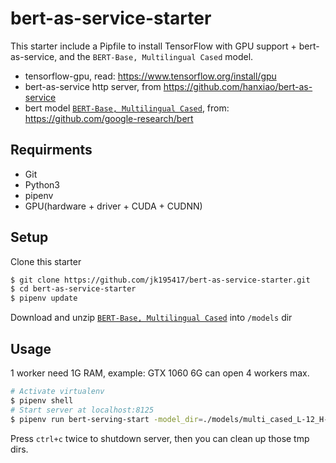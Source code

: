 # bert-as-service-starter

This starter include a Pipfile to install TensorFlow with GPU support + bert-as-service, and the `BERT-Base, Multilingual Cased` model.

- tensorflow-gpu, read: https://www.tensorflow.org/install/gpu
- bert-as-service http server, from https://github.com/hanxiao/bert-as-service
- bert model [`BERT-Base, Multilingual Cased`](https://storage.googleapis.com/bert_models/2018_11_23/multi_cased_L-12_H-768_A-12.zip), from: https://github.com/google-research/bert

## Requirments

- Git
- Python3
- pipenv
- GPU(hardware + driver + CUDA + CUDNN)

## Setup

Clone this starter

```sh
$ git clone https://github.com/jk195417/bert-as-service-starter.git
$ cd bert-as-service-starter
$ pipenv update
```
Download and unzip [`BERT-Base, Multilingual Cased`](https://storage.googleapis.com/bert_models/2018_11_23/multi_cased_L-12_H-768_A-12.zip) into `/models` dir

## Usage

1 worker need 1G RAM, example: GTX 1060 6G can open 4 workers max.

```sh
# Activate virtualenv
$ pipenv shell
# Start server at localhost:8125
$ pipenv run bert-serving-start -model_dir=./models/multi_cased_L-12_H-768_A-12 -num_worker=4 -http_port=8125 -http_max_connect=20
```

Press `ctrl+c` twice to shutdown server, then you can clean up those tmp dirs.
